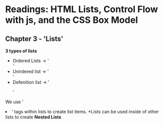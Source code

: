 # Readings: HTML Lists, Control Flow with js, and the CSS Box Model

## **Chapter 3 - 'Lists'**

**3 types of lists**
- Ordered Lists -> '<ol> </ol>'
- Unirdered list -> '<ul> </ul>'
- Defenition list -> '<dl> </dl>'

We use '<li>' tags within lists to create list items.
*Lists can be used inside of other lists to create **Nested Lists**
